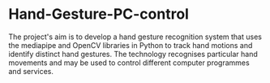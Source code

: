# Hand-Gesture-PC-control

The project's aim is to develop a hand gesture recognition system that uses the 
mediapipe and OpenCV libraries in Python to track hand motions and identify 
distinct hand gestures. The technology recognises particular hand movements 
and may be used to control different computer programmes and services. 
